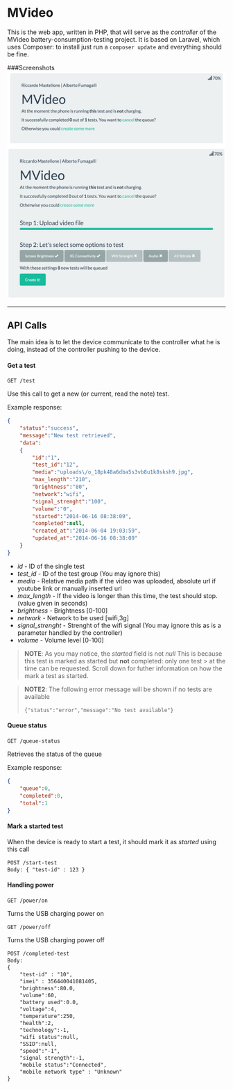 MVideo
=====================

This is the web app, written in PHP, that will serve as the *controller* of the MVideo battery-consumption-testing project.
It is based on Laravel, which uses Composer: to install just run a `composer update` and everything should be fine.


###Screenshots
![Screenshot1](/docs/screenshots/screenshot-1.png?raw=true)
![Screenshot2](/docs/screenshots/screenshot-2.png?raw=true)


----------
API Calls
---------
The main idea is to let the device communicate to the controller what he is doing, instead of the controller pushing to the device.


#### <i class="icon-file"></i> Get a test
``` 
GET /test
```
Use this call to get a new (or current, read the note) test.

Example response:
```json
{
    "status":"success",
    "message":"New test retrieved",
    "data":
	{
	    "id":"1",
	    "test_id":"12",
	    "media":"uploads\/o_18pk48a6dba5s3vb8u1k8sksh9.jpg",
	    "max_length":"210",
	    "brightness":"80",
	    "network":"wifi",
	    "signal_strenght":"100",
	    "volume":"0",
	    "started":"2014-06-16 08:38:09",
	    "completed":null,
	    "created_at":"2014-06-04 19:03:59",
	    "updated_at":"2014-06-16 08:38:09"
	}
}
```
- *id* -  ID of the single test
- *test_id* - ID of the test group (You may ignore this)
- *media* - Relative media path if the video was uploaded, absolute url if youtube link or manually inserted url
- *max_length* - If the video is longer than this time, the test should stop. (value given in seconds)
- *brightness* - Brightness [0-100]
- *network* - Network to be used [wifi,3g]
- *signal_strenght* - Strenght of the wifi signal (You may ignore this as is a parameter handled by the controller)
- *volume* - Volume level [0-100]

> **NOTE**: As you may notice, the *started* field is not *null*
> This is because this test is marked as started but **not** completed: only one test > at the time can be requested.
> Scroll down for futher information on how the mark a test as started.


> **NOTE2**: The following error message will be shown if no tests are available
>```
> {"status":"error","message":"No test available"}
> ```

#### <i class="icon-search"></i> Queue status
``` 
GET /queue-status
```
Retrieves the status of the queue

Example response:
```json
{
    "queue":0,
    "completed":0,
    "total":1
}
```

#### <i class="icon-pencil"></i> Mark a started test

When the device is ready to start a test, it should mark it as *started* using this call
``` 
POST /start-test
Body: { "test-id" : 123 }
```

#### <i class="icon-off"></i> Handling power
``` 
GET /power/on
```
Turns the USB charging power on

``` 
GET /power/off
```
Turns the USB charging power off


``` 
POST /completed-test
Body: 
{ 
    "test-id" : "10",
    "imei" : 356440041081405,
    "brightness":80.0,
    "volume":60,
    "battery used":0.0,
    "voltage":4,
    "temperature":250,
    "health":2,
    "technology":-1,
    "wifi status":null,
    "SSID":null,
    "speed":"-1",
    "signal strength":-1,
    "mobile status":"Connected",
    "mobile network type" : "Unknown"
}
```